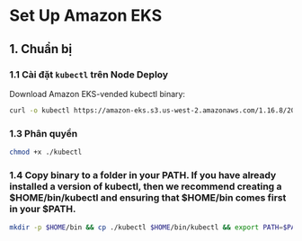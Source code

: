 # Set Up Amazon EKS

## 1. Chuẩn bị

### 1.1 Cài đặt `kubectl` trên Node Deploy

Download Amazon EKS-vended kubectl binary:
```sh
curl -o kubectl https://amazon-eks.s3.us-west-2.amazonaws.com/1.16.8/2020-04-16/bin/linux/amd64/kubectl
```

### 1.3 Phân quyền
```sh
chmod +x ./kubectl
```

### 1.4 Copy binary to a folder in your PATH. If you have already installed a version of kubectl, then we recommend creating a $HOME/bin/kubectl and ensuring that $HOME/bin comes first in your $PATH.

```sh
mkdir -p $HOME/bin && cp ./kubectl $HOME/bin/kubectl && export PATH=$PATH:$HOME/bin
```
